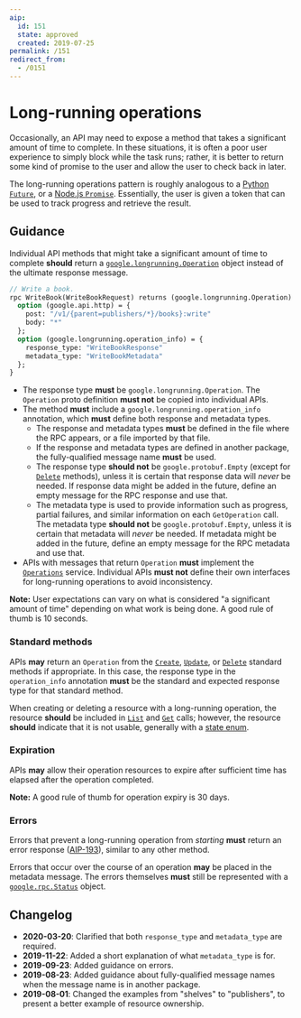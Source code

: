 ```yaml
---
aip:
  id: 151
  state: approved
  created: 2019-07-25
permalink: /151
redirect_from:
  - /0151
---
```


# Long-running operations

Occasionally, an API may need to expose a method that takes a significant
amount of time to complete. In these situations, it is often a poor user
experience to simply block while the task runs; rather, it is better to return
some kind of promise to the user and allow the user to check back in later.

The long-running operations pattern is roughly analogous to a [Python
`Future`][], or a [Node.js `Promise`][]. Essentially, the user is given a token
that can be used to track progress and retrieve the result.

## Guidance

Individual API methods that might take a significant amount of time to complete
**should** return a [`google.longrunning.Operation`][lro] object instead of the
ultimate response message.

```proto
// Write a book.
rpc WriteBook(WriteBookRequest) returns (google.longrunning.Operation) {
  option (google.api.http) = {
    post: "/v1/{parent=publishers/*}/books}:write"
    body: "*"
  };
  option (google.longrunning.operation_info) = {
    response_type: "WriteBookResponse"
    metadata_type: "WriteBookMetadata"
  };
}
```

- The response type **must** be `google.longrunning.Operation`. The `Operation`
  proto definition **must not** be copied into individual APIs.
- The method **must** include a `google.longrunning.operation_info` annotation,
  which **must** define both response and metadata types.
  - The response and metadata types **must** be defined in the file where the
    RPC appears, or a file imported by that file.
  - If the response and metadata types are defined in another package, the
    fully-qualified message name **must** be used.
  - The response type **should not** be `google.protobuf.Empty` (except for
    [`Delete`][aip-135] methods), unless it is certain that response data will
    _never_ be needed. If response data might be added in the future, define an
    empty message for the RPC response and use that.
  - The metadata type is used to provide information such as progress, partial
    failures, and similar information on each `GetOperation` call. The metadata
    type **should not** be `google.protobuf.Empty`, unless it is certain that
    metadata will _never_ be needed. If metadata might be added in the future,
    define an empty message for the RPC metadata and use that.
- APIs with messages that return `Operation` **must** implement the
  [`Operations`][lro] service. Individual APIs **must not** define their own
  interfaces for long-running operations to avoid inconsistency.

**Note:** User expectations can vary on what is considered "a significant
amount of time" depending on what work is being done. A good rule of thumb is
10 seconds.

### Standard methods

APIs **may** return an `Operation` from the [`Create`][aip-133],
[`Update`][aip-134], or [`Delete`][aip-135] standard methods if appropriate. In
this case, the response type in the `operation_info` annotation **must** be the
standard and expected response type for that standard method.

When creating or deleting a resource with a long-running operation, the
resource **should** be included in [`List`][aip-132] and [`Get`][aip-131]
calls; however, the resource **should** indicate that it is not usable,
generally with a [state enum][aip-216].

### Expiration

APIs **may** allow their operation resources to expire after sufficient time
has elapsed after the operation completed.

**Note:** A good rule of thumb for operation expiry is 30 days.

### Errors

Errors that prevent a long-running operation from _starting_ **must** return an
error response ([AIP-193][]), similar to any other method.

Errors that occur over the course of an operation **may** be placed in the
metadata message. The errors themselves **must** still be represented with a
[`google.rpc.Status`][] object.

<!-- prettier-ignore-start -->
[aip-131]: ./0131/index.md
[aip-132]: ./0132/index.md
[aip-133]: ./0133.md
[aip-134]: ./0134.md
[aip-135]: ./0135.md
[aip-193]: ./0193.md
[aip-216]: ./0216.md
[`google.rpc.Status`]: https://github.com/googleapis/api-common-protos/blob/master/google/rpc/status.proto
[lro]: https://github.com/googleapis/api-common-protos/blob/master/google/longrunning/operations.proto
[node.js `promise`]: https://developer.mozilla.org/en-US/docs/Web/JavaScript/Guide/Using_promises
[python `future`]: https://docs.python.org/3/library/concurrent.futures.html#concurrent.futures.Future
<!-- prettier-ignore-end -->

## Changelog

- **2020-03-20**: Clarified that both `response_type` and `metadata_type` are
  required.
- **2019-11-22**: Added a short explanation of what `metadata_type` is for.
- **2019-09-23**: Added guidance on errors.
- **2019-08-23**: Added guidance about fully-qualified message names when the
  message name is in another package.
- **2019-08-01**: Changed the examples from "shelves" to "publishers", to
  present a better example of resource ownership.
